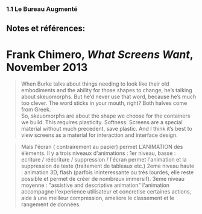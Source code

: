 ### 1.1 Le Bureau Augmenté  
Notes et références:  
-------

Frank Chimero, *What Screens Want*, November 2013  
=
> When Burke talks about things needing to look like their old embodiments and the ability for those shapes to change, he’s talking about skeuomorphs. But he’d never use that word, because he’s much too clever. The word sticks in your mouth, right? Both halves come from Greek.  
So, skeuomorphs are about the shape we choose for the containers we build. This requires plasticity. Softness. Screens are a special material without much precedent, save plastic. And I think it’s best to view screens as a material for interaction and interface design.   
  
> Mais l'écran ( contrairement au papier) permet L'ANIMATION des élèments. Il y a trois niveaux d'animations : 
1er niveau, basse : ecriture / réécriture / suppression / l'écran permet l'animation et la suppression de texte (traitement de tableaux etc.)
2eme niveau haute : animation 3D, flash (parfois ininteressante ou très lourdes, elle reste possible et permet de créer de nombreux immersif).
3eme niveau moyenne : "assistive and descriptive animation" l'animation accompagne l'experience utilisateur et concretise certaines actions, aide à une meilleur compression, ameliore le classement et le rangement de données.